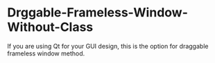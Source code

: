 # Drggable-Frameless-Window-Without-Class
If you are using Qt for your GUI design, this is the option for draggable frameless window method.

